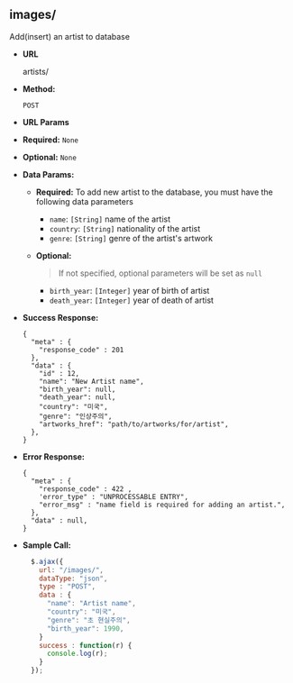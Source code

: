 **images/**
----
  Add(insert) an artist to database

* **URL**

  artists/

* **Method:**

  `POST`

*  **URL Params**
  * **Required:**
  `None`
  * **Optional:**
  `None`


* **Data Params:**

  * **Required:**
    To add new artist to the database, you must have the following data parameters

    * `name`: `[String]` name of the artist
    * `country`: `[String]` nationality of the artist
    * `genre`: `[String]` genre of the artist's artwork

  * **Optional:**

    > If not specified, optional parameters will be set as `null`

    * `birth_year`: `[Integer]` year of birth of artist
    * `death_year`: `[Integer]` year of death of artist
* **Success Response:**

  ```
  {
    "meta" : {
      "response_code" : 201  
    },
    "data" : {
      "id" : 12,
      "name": "New Artist name",
      "birth_year": null,
      "death_year": null,
      "country": "미국",
      "genre": "인상주의",
      "artworks_href": "path/to/artworks/for/artist",
    },
  }
  ```

* **Error Response:**
  ```
  {
    "meta" : {
      "response_code" : 422 ,
      'error_type" : "UNPROCESSABLE ENTRY",
      "error_msg" : "name field is required for adding an artist.",
    },
    "data" : null,
  }
  ```

* **Sample Call:**

  ```javascript
    $.ajax({
      url: "/images/",
      dataType: "json",
      type : "POST",
      data : {
        "name": "Artist name",
        "country": "미국",
        "genre": "초 현실주의",
        "birth_year": 1990,
      }
      success : function(r) {
        console.log(r);
      }
    });
  ```
